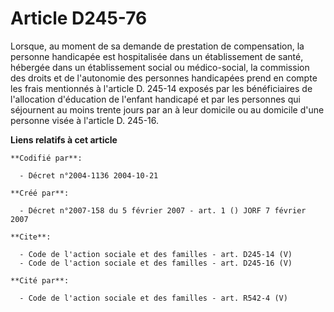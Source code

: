 # Article D245-76

Lorsque, au moment de sa demande de prestation de compensation, la personne handicapée est hospitalisée dans un établissement
de santé, hébergée dans un établissement social ou médico-social, la commission des droits et de l'autonomie des personnes
handicapées prend en compte les frais mentionnés à l'article D. 245-14 exposés par les bénéficiaires de l'allocation
d'éducation de l'enfant handicapé et par les personnes qui séjournent au moins trente jours par an à leur domicile ou au
domicile d'une personne visée à l'article D. 245-16.

**Liens relatifs à cet article**

	**Codifié par**:

	  - Décret n°2004-1136 2004-10-21

	**Créé par**:

	  - Décret n°2007-158 du 5 février 2007 - art. 1 () JORF 7 février 2007

	**Cite**:

	  - Code de l'action sociale et des familles - art. D245-14 (V)
	  - Code de l'action sociale et des familles - art. D245-16 (V)

	**Cité par**:

	  - Code de l'action sociale et des familles - art. R542-4 (V)
